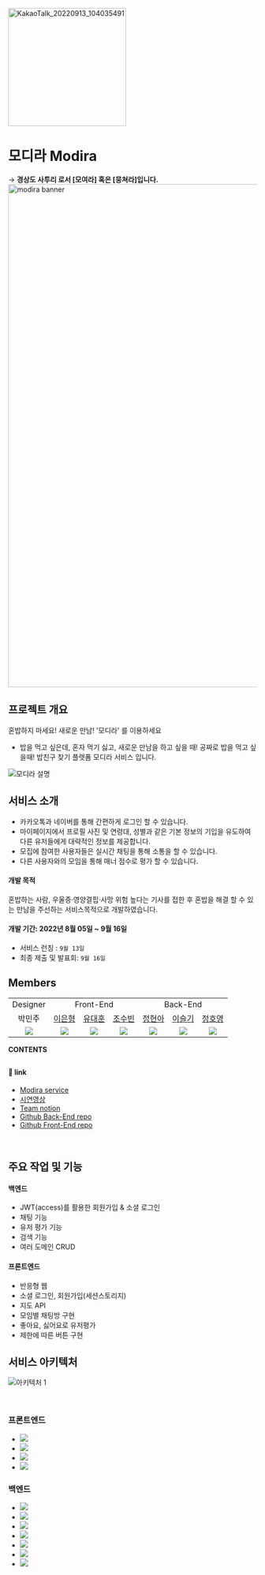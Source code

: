 <div>
<img width="239" alt="KakaoTalk_20220913_104035491" src="https://user-images.githubusercontent.com/106013448/189798711-da466232-6a27-42fd-b323-6b58ee2404d5.png">
<div>

# 모디라 Modira
  → **경상도 사투리 로서 [모여라] 혹은 [뭉쳐라]입니다.**
<img width="1020" alt="modira banner" src="https://user-images.githubusercontent.com/107676736/190065018-c3c8a52c-d405-4c64-883e-b61f48d3cf29.png">

## 프로젝트 개요
혼밥하지 마세요! 새로운 만남! '모디라' 를 이용하세요
  
- 밥을 먹고 싶은데, 혼자 먹기 싫고, 새로운 만남을 하고 싶을 때! 공짜로 밥을 먹고 싶을때! 밥친구 찾기 플렛폼 모디라 서비스 입니다.

![모디라 설명](https://user-images.githubusercontent.com/107823688/189827731-c76fbbd2-5398-46b5-a439-7764c008454e.jpg)

## 서비스 소개
- 카카오톡과 네이버를 통해 간편하게 로그인 할 수 있습니다. <br>
- 마이페이지에서 프로필 사진 및 연령대, 성별과 같은 기본 정보의 기입을 유도하여 다른 유저들에게 대략적인 정보를 제공합니다. <br>
- 모집에 참여한 사용자들은 실시간 채팅을 통해 소통을 할 수 있습니다. <br>
- 다른 사용자와의 모임을 통해 매너 점수로 평가 할 수 있습니다. <br>
  
#### 개발 목적
혼밥하는 사람, 우울증·영양결핍·사망 위험 높다는 기사를 접한 후 혼밥을 해결 할 수 있는 만남을 주선하는 서비스목적으로 개발하였습니다.

#### 개발 기간: 2022년 8월 05일 ~ 9월 16일

- 서비스 런칭 : `9월 13일`
- 최종 제출 및 발표회: `9월 16일`  

## Members

<table style="text-align: center">
<tr>
<td colspan="1">Designer</td>
<td colspan="3">Front-End</td>
<td colspan="4">Back-End</td>
</tr>
<tr>
<td>박민주</td>
<td><a href="https://github.com/ondoo">이은형</a></td>
<td><a href="https://github.com/youdaehoon">유대훈</a></td>
<td><a href="https://github.com/whtnqls124578">조수빈</a></td>
<td><a href="https://github.com/hyeonor">정현아</a></td>
<td><a href="https://github.com/leesulgi66">이슬기</a></td>
<td><a href="https://github.com/matHoYoung">정호영</a></td>
</tr>
<tr>
<td><img src="https://img.shields.io/badge/%F0%9F%8E%A8-designer-yellow"></td>
<td><img src="https://img.shields.io/badge/React-61DAFB?style=flat-square&logo=React&logoColor=white"/></td>
<td><img src="https://img.shields.io/badge/React-61DAFB?style=flat-square&logo=React&logoColor=white"/></td>
<td><img src="https://img.shields.io/badge/React-61DAFB?style=flat-square&logo=React&logoColor=white"/></td>
<td><img src="https://img.shields.io/badge/Springboot-6DB33F?style=flat-square&logo=Springboot&logoColor=white"/></td>
<td><img src="https://img.shields.io/badge/Springboot-6DB33F?style=flat-square&logo=Springboot&logoColor=white"/></td>
<td><img src="https://img.shields.io/badge/Springboot-6DB33F?style=flat-square&logo=Springboot&logoColor=white"/></td>
</table>


**CONTENTS**

##
#### 🔗 link
- [Modira service](http://modira.co.kr/)
- [시연영상]()
- [Team notion](https://www.notion.so/e8043aedb4824cd2a9b8d15223a5435d)
- [Github Back-End repo](https://github.com/modiraa/modira_BE)
- [Github Front-End repo](https://github.com/modiraa/modira_FE)

<br>

## 주요 작업 및 기능
#### 백엔드
- JWT(access)를 활용한 회원가입 & 소셜 로그인
- 채팅 기능
- 유저 평가 기능
- 검색 기능
- 여러 도메인 CRUD
  
#### 프론트엔드
- 반응형 웹
- 소셜 로그인, 회원가입(세션스토리지)
- 지도 API  
- 모임별 채팅방 구현
- 좋아요, 싫어요로 유저평가
- 제한에 따른 버튼 구현
  
## 서비스 아키텍처 
![아키텍처 1](https://user-images.githubusercontent.com/106013448/189812861-e485d51f-7124-41c2-8b4c-983cbe51f6f8.PNG)

<br>

### 프론트엔드
- <img src="https://img.shields.io/badge/React-61DAFB?style=flat-square&logo=React&logoColor=white"/>
- <img src="https://img.shields.io/badge/Axios-5A29E4?style=flat-square&logo=Axios&logoColor=white"/>
- <img src="https://img.shields.io/badge/Redux-764ABC?style=flat-square&logo=Redux&logoColor=white"/>
- <img src="https://img.shields.io/badge/Amazon S3-569A31?style=flat-square&logo=Amazon S3&logoColor=white"/>

### 백엔드
- <img src="https://img.shields.io/badge/Spring-6DB33F?style=flat-square&logo=spring&logoColor=white"/>
- <img src="https://img.shields.io/badge/Spring Boot-6DB33F?style=flat-square&logo=Spring Boot&logoColor=white"/>
- <img src="https://img.shields.io/badge/MySQL-4479A1?style=flat-square&logo=MySQL&logoColor=white"/>
- <img src="https://img.shields.io/badge/Gradle-02303A?style=flat-square&logo=Gradle&logoColor=white"/>
- <img src="https://img.shields.io/badge/Amazon AWS-FF9900?style=flat-square&logo=Amazon AWS&logoColor=white"/>
- <img src="https://img.shields.io/badge/Spring Security-6DB33F?style=flat-square&logo=Spring Security&logoColor=white"/>
- <img src="https://img.shields.io/badge/Amazon S3-569A31?style=flat-square&logo=Amazon S3&logoColor=white"/>
